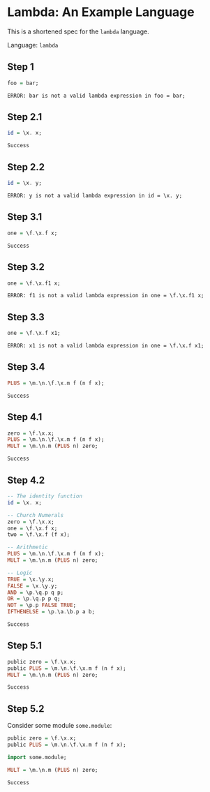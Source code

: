 # Lambda: An Example Language

This is a shortened spec for the `lambda` language.

Language: `lambda`

## Step 1

```haskell
foo = bar;
```
```status
ERROR: bar is not a valid lambda expression in foo = bar;
```

## Step 2.1

```haskell
id = \x. x;
```
```status
Success
```

## Step 2.2

```haskell
id = \x. y;
```
```status
ERROR: y is not a valid lambda expression in id = \x. y;
```

## Step 3.1

```haskell
one = \f.\x.f x;
```
```status
Success
```

## Step 3.2

```haskell
one = \f.\x.f1 x;
```
```status
ERROR: f1 is not a valid lambda expression in one = \f.\x.f1 x;
```

## Step 3.3

```haskell
one = \f.\x.f x1;
```
```status
ERROR: x1 is not a valid lambda expression in one = \f.\x.f x1;
```

## Step 3.4

```haskell
PLUS = \m.\n.\f.\x.m f (n f x);
```
```status
Success
```

## Step 4.1

```haskell
zero = \f.\x.x;
PLUS = \m.\n.\f.\x.m f (n f x);
MULT = \m.\n.m (PLUS n) zero;
```
```status
Success
```

## Step 4.2

```haskell
-- The identity function
id = \x. x;

-- Church Numerals
zero = \f.\x.x;
one = \f.\x.f x;
two = \f.\x.f (f x);

-- Arithmetic
PLUS = \m.\n.\f.\x.m f (n f x);
MULT = \m.\n.m (PLUS n) zero;

-- Logic
TRUE = \x.\y.x;
FALSE = \x.\y.y;
AND = \p.\q.p q p;
OR = \p.\q.p p q;
NOT = \p.p FALSE TRUE;
IFTHENELSE = \p.\a.\b.p a b;
```
```status
Success
```

## Step 5.1

```haskell
public zero = \f.\x.x;
public PLUS = \m.\n.\f.\x.m f (n f x);
MULT = \m.\n.m (PLUS n) zero;
```
```status
Success
```

## Step 5.2

Consider some module `some.module`:
```haskell
public zero = \f.\x.x;
public PLUS = \m.\n.\f.\x.m f (n f x);
```

```haskell
import some.module;

MULT = \m.\n.m (PLUS n) zero;
```
```status
Success
```
